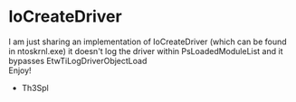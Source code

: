 # IoCreateDriver

I am just sharing an implementation of IoCreateDriver (which can be found in ntoskrnl.exe)
it doesn't log the driver within PsLoadedModuleList and it bypasses EtwTiLogDriverObjectLoad
<br />
Enjoy!

- Th3Spl
